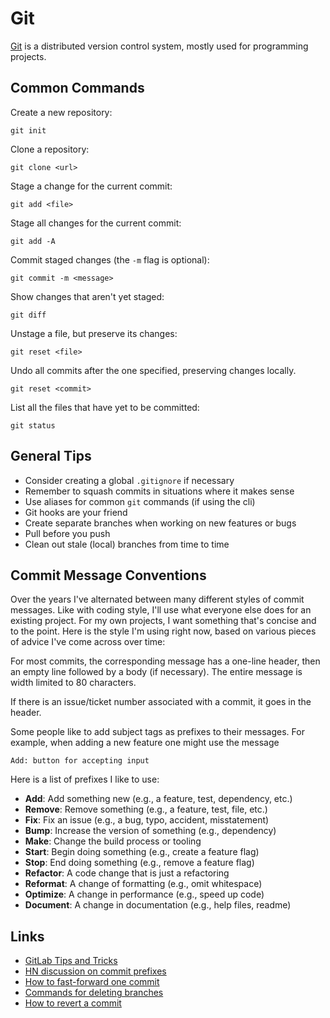 # Git

[Git](https://git-scm.com/) is a distributed version control system, mostly used for programming projects.

## Common Commands

Create a new repository:

```text
git init
```

Clone a repository:

```text
git clone <url>
```

Stage a change for the current commit:

```text
git add <file>
```

Stage all changes for the current commit:

```text
git add -A
```

Commit staged changes \(the `-m` flag is optional\):

```text
git commit -m <message>
```

Show changes that aren't yet staged:

```text
git diff
```

Unstage a file, but preserve its changes:

```text
git reset <file>
```

Undo all commits after the one specified, preserving changes locally.

```text
git reset <commit>
```

List all the files that have yet to be committed:

```text
git status
```

## General Tips

* Consider creating a global `.gitignore` if necessary
* Remember to squash commits in situations where it makes sense
* Use aliases for common `git` commands \(if using the cli\)
* Git hooks are your friend
* Create separate branches when working on new features or bugs
* Pull before you push
* Clean out stale \(local\) branches from time to time

## Commit Message Conventions

Over the years I've alternated between many different styles of commit messages. Like with coding style, I'll use what everyone else does for an existing project. For my own projects, I want something that's concise and to the point. Here is the style I'm using right now, based on various pieces of advice I've come across over time:

For most commits, the corresponding message has a one-line header, then an empty line followed by a body \(if necessary\). The entire message is width limited to 80 characters.

If there is an issue/ticket number associated with a commit, it goes in the header.

Some people like to add subject tags as prefixes to their messages. For example, when adding a new feature one might use the message

```text
Add: button for accepting input
```

Here is a list of prefixes I like to use:

* **Add**: Add something new \(e.g., a feature, test, dependency, etc.\)
* **Remove**: Remove something \(e.g., a feature, test, file, etc.\)
* **Fix**: Fix an issue \(e.g., a bug, typo, accident, misstatement\)
* **Bump**: Increase the version of something \(e.g., dependency\)
* **Make**: Change the build process or tooling
* **Start**: Begin doing something \(e.g., create a feature flag\)
* **Stop**: End doing something \(e.g., remove a feature flag\)
* **Refactor**: A code change that is just a refactoring
* **Reformat**: A change of formatting \(e.g., omit whitespace\)
* **Optimize**: A change in  performance \(e.g., speed up code\)
* **Document**: A change in documentation \(e.g., help files, readme\)

## Links

* [GitLab Tips and Tricks](https://about.gitlab.com/blog/2016/12/08/git-tips-and-tricks/)
* [HN discussion on commit prefixes](https://news.ycombinator.com/item?id=21289827)
* [How to fast-forward one commit](https://stackoverflow.com/questions/45155486/git-fast-forward-one-commit)
* [Commands for deleting branches](https://gist.github.com/cmatskas/454e3369e6963a1c8c89)
* [How to revert a commit](https://gist.github.com/gunjanpatel/18f9e4d1eb609597c50c2118e416e6a6)
